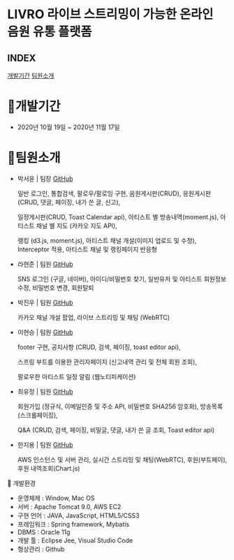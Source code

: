 # LIVRO 라이브 스트리밍이 가능한 온라인 음원 유통 플랫폼

## INDEX
[개발기간](#📍개발기간)
[팀원소개](#📍팀원소개)


# 📍개발기간

- 2020년 10월 19일 ~ 2020년 11월 17일


# 📍팀원소개
- 박서윤 | 팀장 [GitHub](https://github.com/pionari) 

  일반 로그인, 통합검색, 팔로우/팔로잉 구현, 음원게시판(CRUD), 응원게시판(CRUD, 댓글, 페이징, 내가 쓴 글, 신고), 
  
  일정게시판(CRUD, Toast Calendar api), 아티스트 별 방송내역(moment.js),  아티스트 채널 별 지도 (카카오 지도 API), 
  
  랭킹 (d3.js, moment.js), 아티스트 채널 개설(이미지 업로드 및 수정), Interceptor 적용, 아티스트 채널 및 랭킹페이지 반응형

- 라현준 | 팀원 [GitHub](https://github.com/la-Hyun-Jun) 

  SNS 로그인 (구글, 네이버), 아이디/비밀번호 찾기, 일반유저 및 아티스트 회원정보 수정, 비밀번호 변경, 회원탈퇴

- 박진우 | 팀원 [GitHub](https://github.com/ParkJinWoo1)

  카카오 채널 개설 팝업, 라이브 스트리밍 및 채팅 (WebRTC)

- 이현승 | 팀원 [GitHub](https://github.com/LHSEUNGG)

  footer 구현, 공지사항 (CRUD, 검색, 페이징, toast editor api),
  
  스프링 부트를 이용한 관리자페이지 (신고내역 관리 및 전체 회원 조회),
  
  팔로우한 아티스트 일정 알림 (웹노티피케이션)

- 최유정 | 팀원 [GitHub](https://github.com/LIEBEALLES)

  회원가입 (정규식, 이메일인증 및 주소 API, 비밀번호 SHA256 암호화), 방송목록 (스크롤페이징),
  
  Q&A (CRUD, 검색, 페이징, 비밀글, 댓글, 내가 쓴 글 조회, Toast editor api)

- 한지용 | 팀원 [GitHub](https://github.com/gcancer) 

  AWS 인스턴스 및 서버 관리, 실시간 스트리밍 및 채팅(WebRTC), 후원(부트페이), 후원 내역조회(Chart.js)


📍 개발환경
- 운영체제 : Window, Mac OS
- 서버 : Apache Tomcat 9.0, AWS EC2
- 구현 언어 : JAVA, JavaScript, HTML5/CSS3
- 프레임워크 : Spring framework, Mybatis
- DBMS : Oracle 11g
- 개발 툴 : Eclipse Jee, Visual Studio Code
- 형상관리 : Github

